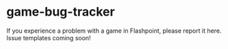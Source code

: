 # game-bug-tracker
If you experience a problem with a game in Flashpoint, please report it here. Issue templates coming soon!
